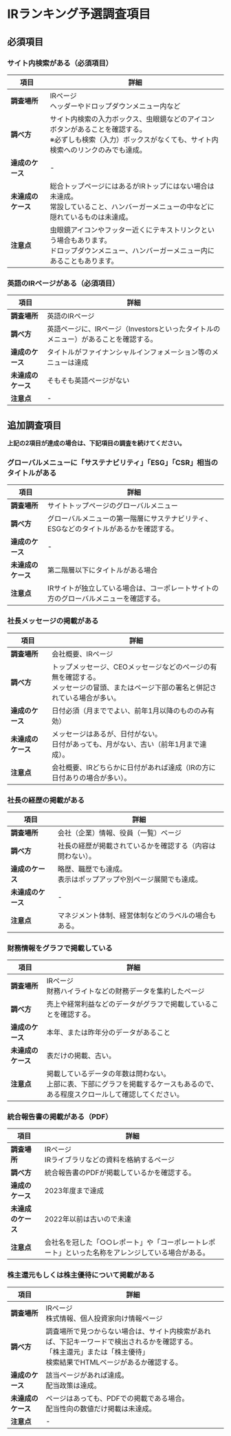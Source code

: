 # IRランキング予選調査項目

## 必須項目

### サイト内検索がある（必須項目）

| 項目 | 詳細 |
|------|------|
| **調査場所** | IRページ<br>ヘッダーやドロップダウンメニュー内など |
| **調べ方** | サイト内検索の入力ボックス、虫眼鏡などのアイコンボタンがあることを確認する。<br>※必ずしも検索（入力）ボックスがなくても、サイト内検索へのリンクのみでも達成。 |
| **達成のケース** | - |
| **未達成のケース** | 総合トップページにはあるがIRトップにはない場合は未達成。<br>常設していること、ハンバーガーメニューの中などに隠れているものは未達成。 |
| **注意点** | 虫眼鏡アイコンやフッター近くにテキストリンクという場合もあります。<br>ドロップダウンメニュー、ハンバーガーメニュー内にあることもあります。 |

### 英語のIRページがある（必須項目）

| 項目 | 詳細 |
|------|------|
| **調査場所** | 英語のIRページ |
| **調べ方** | 英語ページに、IRページ（Investorsといったタイトルのメニュー）があることを確認する。 |
| **達成のケース** | タイトルがファイナンシャルインフォメーション等のメニューは達成 |
| **未達成のケース** | そもそも英語ページがない |
| **注意点** | - |

## 追加調査項目

**上記の2項目が達成の場合は、下記項目の調査を続けてください。**

### グローバルメニューに「サステナビリティ」「ESG」「CSR」相当のタイトルがある

| 項目 | 詳細 |
|------|------|
| **調査場所** | サイトトップページのグローバルメニュー |
| **調べ方** | グローバルメニューの第一階層にサステナビリティ、ESGなどのタイトルがあるかを確認する。 |
| **達成のケース** | - |
| **未達成のケース** | 第二階層以下にタイトルがある場合 |
| **注意点** | IRサイトが独立している場合は、コーポレートサイトの方のグローバルメニューを確認する。 |

### 社長メッセージの掲載がある

| 項目 | 詳細 |
|------|------|
| **調査場所** | 会社概要、IRページ |
| **調べ方** | トップメッセージ、CEOメッセージなどのページの有無を確認する。<br>メッセージの冒頭、またはページ下部の署名と併記されている場合が多い。 |
| **達成のケース** | 日付必須（月まででよい、前年1月以降のもののみ有効） |
| **未達成のケース** | メッセージはあるが、日付がない。<br>日付があっても、月がない、古い（前年1月まで達成）。 |
| **注意点** | 会社概要、IRどちらかに日付があれば達成（IRの方に日付ありの場合が多い）。 |

### 社長の経歴の掲載がある

| 項目 | 詳細 |
|------|------|
| **調査場所** | 会社（企業）情報、役員（一覧）ページ |
| **調べ方** | 社長の経歴が掲載されているかを確認する（内容は問わない）。 |
| **達成のケース** | 略歴、職歴でも達成。<br>表示はポップアップや別ページ展開でも達成。 |
| **未達成のケース** | - |
| **注意点** | マネジメント体制、経営体制などのラベルの場合もある。 |

### 財務情報をグラフで掲載している

| 項目 | 詳細 |
|------|------|
| **調査場所** | IRページ<br>財務ハイライトなどの財務データを集約したページ |
| **調べ方** | 売上や経常利益などのデータがグラフで掲載していることを確認する。 |
| **達成のケース** | 本年、または昨年分のデータがあること |
| **未達成のケース** | 表だけの掲載、古い。 |
| **注意点** | 掲載しているデータの年数は問わない。<br>上部に表、下部にグラフを掲載するケースもあるので、ある程度スクロールして確認してください。 |

### 統合報告書の掲載がある（PDF）

| 項目 | 詳細 |
|------|------|
| **調査場所** | IRページ<br>IRライブラリなどの資料を格納するページ |
| **調べ方** | 統合報告書のPDFが掲載しているかを確認する。 |
| **達成のケース** | 2023年度まで達成 |
| **未達成のケース** | 2022年以前は古いので未達 |
| **注意点** | 会社名を冠した「○○レポート」や「コーポレートレポート」といった名称をアレンジしている場合がある。 |

### 株主還元もしくは株主優待について掲載がある

| 項目 | 詳細 |
|------|------|
| **調査場所** | IRページ<br>株式情報、個人投資家向け情報ページ |
| **調べ方** | 調査場所で見つからない場合は、サイト内検索があれば、下記キーワードで検出されるかを確認する。<br>「株主還元」または「株主優待」<br>検索結果でHTMLページがあるか確認する。 |
| **達成のケース** | 該当ページがあれば達成。<br>配当政策は達成。 |
| **未達成のケース** | ページはあっても、PDFでの掲載である場合。<br>配当性向の数値だけ掲載は未達成。 |
| **注意点** | - |
